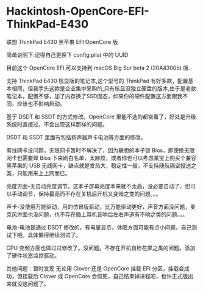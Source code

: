 # Hackintosh-OpenCore-EFI-ThinkPad-E430
 联想 ThinkPad E430 黑苹果 EFI OpenCore 版

简单说明下:记得自己更换下 config.plist 中的 UUID

目前这个 OpenCore EFI 可以支持到 macOS Big Sur beta 2 (20A4300b) 版.

支持 ThinkPad E430 核显版的笔记本,这个型号的 ThinkPad 有好多款，配置基本相同，但我手头这款是企业集中采购的,只有核显没独立硬盘的版本,由于是老款笔记本，配置不够，加了内存换了SSD固态，如果你的硬件配置这方面跟我不同，应该也不影响启动。

基于 DSDT 和 SSDT 的方式修改。OpenCore 里能不选的都空着了，好处是升级系统时直接过，不会出现这样那样的问题。

DSDT 和 SSDT 里面有包括扬声器声卡电池等方面的修改。

有线网卡没问题，无限网卡暂时不解决了，因为联想的本子锁 Bios，即使换无限网卡也需要焊 Bios 下来刷白名单，太麻烦，或者你也可以考虑某宝上购买个兼容黑苹果的 USB 无线网卡，缺点就是发热大，稳定性一般，不支持随航隔空投送之类，只能用来上上网而已。

亮度方面-无自动亮度调节，这本子屏幕亮度本来就不太高，没必要自动了，但可以手动调节，保持最亮而不存在关机后开机又变暗之类的问题。。。

声卡-没使用万能驱动，用的仿冒版驱动，比万能驱动更好，声音方面没问题，麦克风方面也没问题，也不存在插上耳机音响后左右声道有不响之类的问题。。。

电池-电池是通过 DSDT 修改的，有电量显示，休眠方面可能有点小问题，自己测试下吧。具体懒得继续测试了。

CPU 变频方面也做过过修改了。没问题。不存在开机自检花屏之类的问题。添加了硬件状态监控驱动。

其他问题：暂时发现 无论用 Clover 还是 OpenCore 挂载 EFI 分区，挂载会成功，但挂载后 Clover 或 OpenCore 会假死，自己结束掉进程吧，也许正式版出来就没这问题了。
